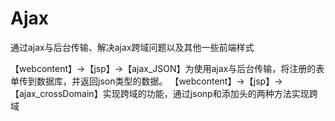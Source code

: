 # Ajax
通过ajax与后台传输、解决ajax跨域问题以及其他一些前端样式

【webcontent】->【jsp】->【ajax_JSON】为使用ajax与后台传输，将注册的表单传到数据库，并返回json类型的数据。
【webcontent】->【jsp】->【ajax_crossDomain】实现跨域的功能，通过jsonp和添加头的两种方法实现跨域
